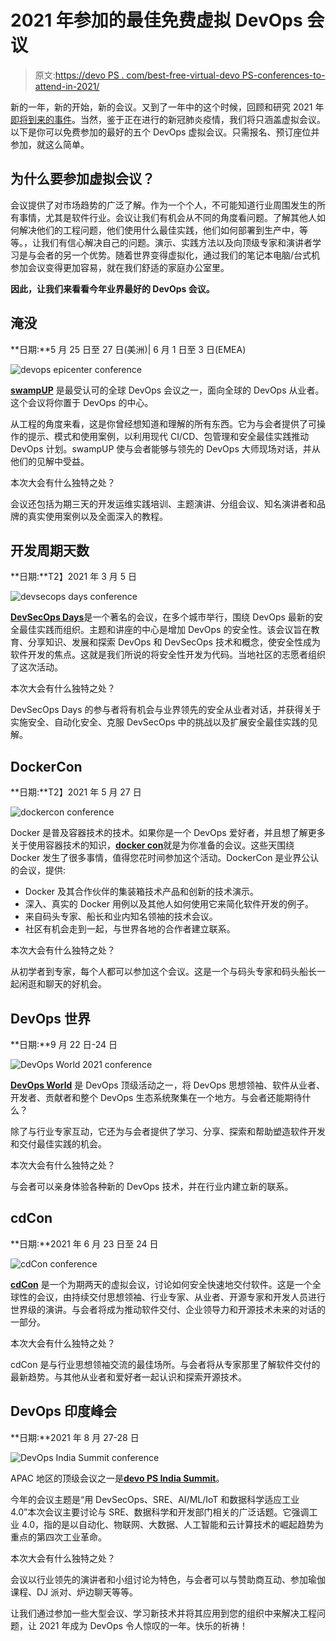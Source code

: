 # 2021 年参加的最佳免费虚拟 DevOps 会议

> 原文:[https://devo PS . com/best-free-virtual-devo PS-conferences-to-attend-in-2021/](https://devops.com/best-free-virtual-devops-conferences-to-attend-in-2021/)

新的一年，新的开始，新的会议。又到了一年中的这个时候，回顾和研究 2021 年[即将到来的事件](https://digitalanarchist.com/videos/conferences)。当然，鉴于正在进行的新冠肺炎疫情，我们将只涵盖虚拟会议。以下是你可以免费参加的最好的五个 DevOps 虚拟会议。只需报名、预订座位并参加，就这么简单。

## 为什么要参加虚拟会议？

会议提供了对市场趋势的广泛了解。作为一个个人，不可能知道行业周围发生的所有事情，尤其是软件行业。会议让我们有机会从不同的角度看问题。了解其他人如何解决他们的工程问题，他们使用什么最佳实践，他们如何部署到生产中，等等。，让我们有信心解决自己的问题。演示、实践方法以及向顶级专家和演讲者学习是与会者的另一个优势。随着世界变得虚拟化，通过我们的笔记本电脑/台式机参加会议变得更加容易，就在我们舒适的家庭办公室里。

**因此，让我们来看看今年业界最好的 DevOps 会议。**

## **淹没**

**日期:**5 月 25 日至 27 日(美洲)| 6 月 1 日至 3 日(EMEA)

![devops epicenter conference](../Images/cdaf90264970a70d8f1b5d192a49ed59.png)

[**swampUP**](https://swampup.jfrog.com/) 是最受认可的全球 DevOps 会议之一，面向全球的 DevOps 从业者。这个会议将你置于 DevOps 的中心。

从工程的角度来看，这是你曾经想知道和理解的所有东西。它为与会者提供了可操作的提示、模式和使用案例，以利用现代 CI/CD、包管理和安全最佳实践推动 DevOps 计划。swampUP 使与会者能够与领先的 DevOps 大师现场对话，并从他们的见解中受益。

本次大会有什么独特之处？

会议还包括为期三天的开发运维实践培训、主题演讲、分组会议、知名演讲者和品牌的真实使用案例以及全面深入的教程。

## **开发周期天数**

**日期:**T2】2021 年 3 月 5 日

![devsecops days conference](../Images/607112d1cc23635c514b4fd90dc2ecf4.png)

[**DevSecOps Days**](https://www.devsecopsdays.com/events)是一个著名的会议，在多个城市举行，围绕 DevOps 最新的安全最佳实践而组织。主题和讲座的中心是增加 DevOps 的安全性。该会议旨在教育、分享知识、发展和探索 DevOps 和 DevSecOps 技术和概念，使安全性成为软件开发的焦点。这就是我们所说的将安全性开发为代码。当地社区的志愿者组织了这次活动。

本次大会有什么独特之处？

DevSecOps Days 的参与者将有机会与业界领先的安全从业者对话，并获得关于实施安全、自动化安全、克服 DevSecOps 中的挑战以及扩展安全最佳实践的见解。

## **DockerCon**

**日期:**T2】2021 年 5 月 27 日

![dockercon conference](../Images/78c65f59031e25684ed7675917c4b375.png)

Docker 是普及容器技术的技术。如果你是一个 DevOps 爱好者，并且想了解更多关于使用容器技术的知识，[**docker con**](https://www.docker.com/dockercon/)就是为你准备的会议。这些天围绕 Docker 发生了很多事情，值得您花时间参加这个活动。DockerCon 是业界公认的会议，提供:

*   Docker 及其合作伙伴的集装箱技术产品和创新的技术演示。
*   深入、真实的 Docker 用例以及其他人如何使用它来简化软件开发的例子。
*   来自码头专家、船长和业内知名领袖的技术会议。
*   社区有机会走到一起，与世界各地的合作者建立联系。

本次大会有什么独特之处？

从初学者到专家，每个人都可以参加这个会议。这是一个与码头专家和码头船长一起闲逛和聊天的好机会。

## **DevOps 世界**

**日期:**9 月 22 日-24 日

![DevOps World 2021 conference](../Images/1b63dd0855e89d5a102546e307fd7fc6.png)

[**DevOps World**](https://www.cloudbees.com/devops-world) 是 DevOps 顶级活动之一，将 DevOps 思想领袖、软件从业者、开发者、贡献者和整个 DevOps 生态系统聚集在一个地方。与会者还能期待什么？

除了与行业专家互动，它还为与会者提供了学习、分享、探索和帮助塑造软件开发和交付最佳实践的机会。

本次大会有什么独特之处？

与会者可以亲身体验各种新的 DevOps 技术，并在行业内建立新的联系。

## **cdCon**

**日期:**2021 年 6 月 23 日至 24 日

![cdCon conference](../Images/e301f926fa40adfaf60cbabd8f4c73d3.png)

[**cdCon**](https://events.linuxfoundation.org/cdcon/) 是一个为期两天的虚拟会议，讨论如何安全快速地交付软件。这是一个全球性的会议，由持续交付思想领袖、行业专家、从业者、开源专家和开发人员进行世界级的演讲。与会者将成为推动软件交付、企业领导力和开源技术未来的对话的一部分。

本次大会有什么独特之处？

cdCon 是与行业思想领袖交流的最佳场所。与会者将从专家那里了解软件交付的最新趋势。与其他从业者和爱好者一起认识和探索开源技术。

## **DevOps 印度峰会**

**日期:**2021 年 8 月 27-28 日

![DevOps India Summit conference](../Images/544865b12694e4c217dadd2e8bca4459.png)

APAC 地区的顶级会议之一是[**devo PS India Summit**](https://devopsindiasummit.com/)。

今年的会议主题是“用 DevSecOps、SRE、AI/ML/IoT 和数据科学适应工业 4.0”本次会议主要讨论与 SRE、数据科学和开发部门相关的广泛话题。它强调工业 4.0，指的是以自动化、物联网、大数据、人工智能和云计算技术的崛起趋势为重点的第四次工业革命。

本次大会有什么独特之处？

会议以行业领先的演讲者和小组讨论为特色，与会者可以与赞助商互动、参加瑜伽课程、DJ 派对、炉边聊天等等。

让我们通过参加一些大型会议、学习新技术并将其应用到您的组织中来解决工程问题，让 2021 年成为 DevOps 令人惊叹的一年。快乐的祈祷！